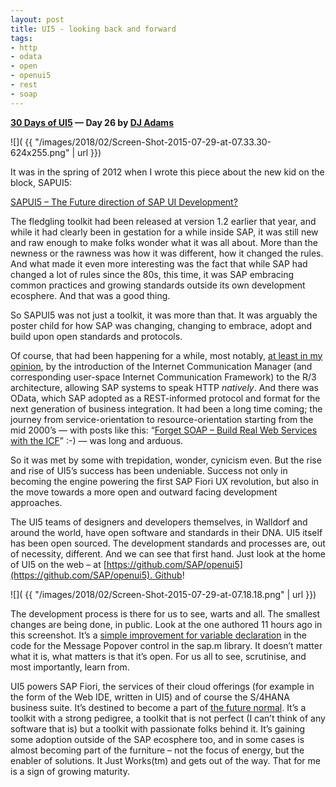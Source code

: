```yaml
---
layout: post
title: UI5 - looking back and forward
tags:
- http
- odata
- open
- openui5
- rest
- soap
---
```


**[30 Days of UI5](/2015/07/04/30-days-of-ui5/) &mdash; Day 26 by [DJ Adams](//qmacro.org/about/)**

![]( {{ "/images/2018/02/Screen-Shot-2015-07-29-at-07.33.30-624x255.png" | url }})

It was in the spring of 2012 when I wrote this piece about the new kid on the block, SAPUI5:

[SAPUI5 – The Future direction of SAP UI Development?](http://www.bluefinsolutions.com/insights/blog/sap_ui_5_the_future_direction_of_sap_ui_development/)

The fledgling toolkit had been released at version 1.2 earlier that year, and while it had clearly been in gestation for a while inside SAP, it was still new and raw enough to make folks wonder what it was all about. More than the newness or the rawness was how it was different, how it changed the rules. And what made it even more interesting was the fact that while SAP had changed a lot of rules since the 80s, this time, it was SAP embracing common practices and growing standards outside its own development ecosphere. And that was a good thing.

So SAPUI5 was not just a toolkit, it was more than that. It was arguably the poster child for how SAP was changing, changing to embrace, adopt and build upon open standards and protocols.

Of course, that had been happening for a while, most notably, [at least in my opinion](https://vimeo.com/36828893), by the introduction of the Internet Communication Manager (and corresponding user-space Internet Communication Framework) to the R/3 architecture, allowing SAP systems to speak HTTP *natively*. And there was OData, which SAP adopted as a REST-informed protocol and format for the next generation of business integration. It had been a long time coming; the journey from service-orientation to resource-orientation starting from the mid 2000’s — with posts like this: “[Forget SOAP – Build Real Web Services with the ICF](http://scn.sap.com/people/dj.adams/blog/2004/06/24/forget-soap--build-real-web-services-with-the-icf)” :-) — was long and arduous.

So it was met by some with trepidation, wonder, cynicism even. But the rise and rise of UI5’s success has been undeniable. Success not only in becoming the engine powering the first SAP Fiori UX revolution, but also in the move towards a more open and outward facing development approaches.

The UI5 teams of designers and developers themselves, in Walldorf and around the world, have open software and standards in their DNA. UI5 itself has been open sourced. The development standards and processes are, out of necessity, different. And we can see that first hand. Just look at the home of UI5 on the web – at [https://github.com/SAP/openui5](https://github.com/SAP/openui5). Github!

![]( {{ "/images/2018/02/Screen-Shot-2015-07-29-at-07.18.18.png" | url }})

The development process is there for us to see, warts and all. The smallest changes are being done, in public. Look at the one authored 11 hours ago in this screenshot. It’s a [simple improvement for variable declaration](https://github.com/SAP/openui5/commit/78d6ed4df73ef497241a36e30a67145596df2b35) in the code for the Message Popover control in the sap.m library. It doesn’t matter what it is, what matters is that it’s open. For us all to see, scrutinise, and most importantly, learn from.

UI5 powers SAP Fiori, the services of their cloud offerings (for example in the form of the Web IDE, written in UI5) and of course the S/4HANA business suite. It’s destined to become a part of [the future normal](http://www.bluefinsolutions.com/insights/dj-adams/august-2015/building-blocks-for-the-future-normal). It’s a toolkit with a strong pedigree, a toolkit that is not perfect (I can’t think of any software that is) but a toolkit with passionate folks behind it. It’s gaining some adoption outside of the SAP ecosphere too, and in some cases is almost becoming part of the furniture – not the focus of energy, but the enabler of solutions. It Just Works(tm) and gets out of the way. That for me is a sign of growing maturity.


